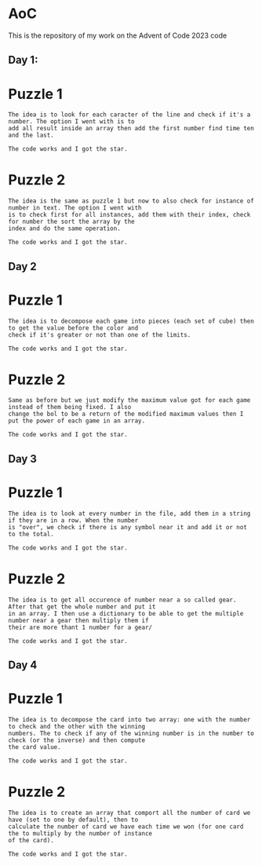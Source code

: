 # AoC
This is the repository of my work on the Advent of Code 2023 code

## Day 1:

# Puzzle 1

    The idea is to look for each caracter of the line and check if it's a number. The option I went with is to
    add all result inside an array then add the first number find time ten and the last.

    The code works and I got the star.

# Puzzle 2

    The idea is the same as puzzle 1 but now to also check for instance of number in text. The option I went with
    is to check first for all instances, add them with their index, check for number the sort the array by the
    index and do the same operation.

    The code works and I got the star.

## Day 2

# Puzzle 1

    The idea is to decompose each game into pieces (each set of cube) then to get the value before the color and
    check if it's greater or not than one of the limits.

    The code works and I got the star.

# Puzzle 2

    Same as before but we just modify the maximum value got for each game instead of them being fixed. I also
    change the bol to be a return of the modified maximum values then I put the power of each game in an array.

    The code works and I got the star.

## Day 3

# Puzzle 1
    
    The idea is to look at every number in the file, add them in a string if they are in a row. When the number
    is "over", we check if there is any symbol near it and add it or not to the total.

    The code works and I got the star.

# Puzzle 2

    The idea is to get all occurence of number near a so called gear. After that get the whole number and put it
    in an array. I then use a dictionary to be able to get the multiple number near a gear then multiply them if
    their are more thant 1 number for a gear/

    The code works and I got the star.

## Day 4

# Puzzle 1

    The idea is to decompose the card into two array: one with the number to check and the other with the winning
    numbers. The to check if any of the winning number is in the number to check (or the inverse) and then compute
    the card value.

    The code works and I got the star.

# Puzzle 2

    The idea is to create an array that comport all the number of card we have (set to one by default), then to 
    calculate the number of card we have each time we won (for one card the to multiply by the number of instance
    of the card).

    The code works and I got the star.